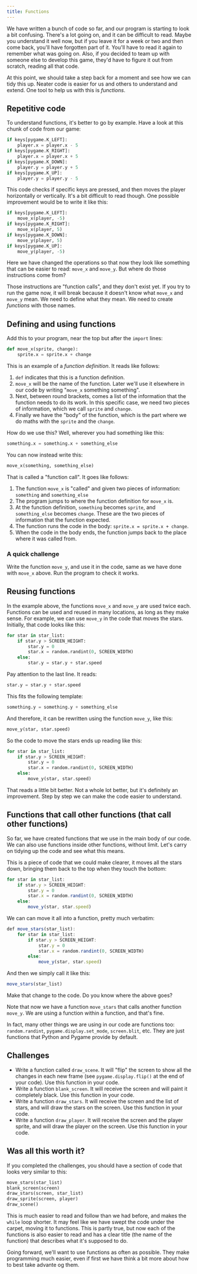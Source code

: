 ```yaml
---
title: Functions
---
```


We have written a bunch of code so far, and our program is starting to look a bit confusing. There's a lot going on, and it can be difficult to read. Maybe you understand it well now, but if you leave it for a week or two and then come back, you'll have forgotten part of it. You'll have to read it again to remember what was going on. Also, if you decided to team up with someone else to develop this game, they'd have to figure it out from scratch, reading all that code.

At this point, we should take a step back for a moment and see how we can tidy this up. Neater code is easier for us and others to understand and extend. One tool to help us with this is *functions*.

## Repetitive code

To understand functions, it's better to go by example. Have a look at this chunk of code from our game:

```python
if keys[pygame.K_LEFT]:
    player.x = player.x - 5
if keys[pygame.K_RIGHT]:
    player.x = player.x + 5
if keys[pygame.K_DOWN]:
    player.y = player.y + 5
if keys[pygame.K_UP]:
    player.y = player.y - 5
```

This code checks if specific keys are pressed, and then moves the player horizontally or vertically. It's a bit difficult to read though. One possible improvement would be to write it like this:

```python
if keys[pygame.K_LEFT]:
    move_x(player, -5)
if keys[pygame.K_RIGHT]:
    move_x(player, 5)
if keys[pygame.K_DOWN]:
    move_y(player, 5)
if keys[pygame.K_UP]:
    move_y(player, -5)
```

Here we have changed the operations so that now they look like something that can be easier to read: `move_x` and `move_y`. But where do those instructions come from?

Those instructions are "function calls", and they don't exist yet. If you try to run the game now, it will break because it doesn't know what `move_x` and `move_y` mean. We need to define what they mean. We need to create *functions* with those names.

## Defining and using functions

Add this to your program, near the top but after the `import` lines:

```python
def move_x(sprite, change):
    sprite.x = sprite.x + change
```

This is an example of a *function definition*. It reads like follows:

1. `def` indicates that this is a function definition.
2. `move_x` will be the name of the function. Later we'll use it elsewhere in our code by writing "`move_x` something something".
3. Next, between round brackets, comes a list of the information that the function needs to do its work. In this specific case, we need two pieces of information, which we call `sprite` and `change`.
4. Finally we have the "body" of the function, which is the part where we do maths with the `sprite` and the `change`.

How do we use this? Well, wherever you had something like this:

```python
something.x = something.x + something_else
```

You can now instead write this:

```python
move_x(something, something_else)
```

That is called a "function call". It goes like follows:

1. The function `move_x` is "called" and given two pieces of information: `something` and `something_else`
2. The program jumps to where the function definition for `move_x` is.
3. At the function definition, `something` becomes `sprite`, and `something_else` becomes `change`. These are the two pieces of information that the function expected.
4. The function runs the code in the body: `sprite.x = sprite.x + change`.
5. When the code in the body ends, the function jumps back to the place where it was called from.

### A quick challenge

Write the function `move_y`, and use it in the code, same as we have done with `move_x` above. Run the program to check it works.

## Reusing functions

In the example above, the functions `move_x` and `move_y` are used twice each. Functions can be used and reused in many locations, as long as they make sense. For example, we can use `move_y` in the code that moves the stars. Initially, that code looks like this:

```python
for star in star_list:
    if star.y > SCREEN_HEIGHT:
        star.y = 0
        star.x = random.randint(0, SCREEN_WIDTH)
    else:
        star.y = star.y + star.speed
```

Pay attention to the last line. It reads:

```python
star.y = star.y + star.speed
```

This fits the following template:

```python
something.y = something.y + something_else
```

And therefore, it can be rewritten using the function `move_y`, like this:

```python
move_y(star, star.speed)
```

So the code to move the stars ends up reading like this:

```python
for star in star_list:
    if star.y > SCREEN_HEIGHT:
        star.y = 0
        star.x = random.randint(0, SCREEN_WIDTH)
    else:
        move_y(star, star.speed)
```

That reads a little bit better. Not a whole lot better, but it's definitely an improvement. Step by step we can make the code easier to understand.

## Functions that call other functions (that call other functions)

So far, we have created functions that we use in the main body of our code. We can also use functions inside other functions, without limit. Let's carry on tidying up the code and see what this means.

This is a piece of code that we could make clearer, it moves all the stars down, bringing them back to the top when they touch the bottom:

```js
for star in star_list:
    if star.y > SCREEN_HEIGHT:
        star.y = 0
        star.x = random.randint(0, SCREEN_WIDTH)
    else:
        move_y(star, star.speed)
```

We can can move it all into a function, pretty much verbatim:

```js
def move_stars(star_list):
    for star in star_list:
        if star.y > SCREEN_HEIGHT:
            star.y = 0
            star.x = random.randint(0, SCREEN_WIDTH)
        else:
            move_y(star, star.speed)
```

And then we simply call it like this:

```js
move_stars(star_list)
```

Make that change to the code. Do you know where the above goes?

Note that now we have a function `move_stars` that calls another function `move_y`. We are using a function within a function, and that's fine.

In fact, many other things we are using in our code are functions too: `random.randint`, `pygame.display.set_mode`, `screen.blit`, etc. They are just functions that Python and Pygame provide by default.

## Challenges

* Write a function called `draw_scene`. It will "flip" the screen to show all the changes in each new frame (see `pygame.display.flip()` at the end of your code). Use this function in your code.
* Write a function `blank_screen`. It will receive the screen and will paint it completely black. Use this function in your code.
* Write a function `draw_stars`. It will receive the screen and the list of stars, and will draw the stars on the screen. Use this function in your code.
* Write a function `draw_player`. It will receive the screen and the player sprite, and will draw the player on the screen. Use this function in your code.

## Was all this worth it?

If you completed the challenges, you should have a section of code that looks very similar to this:

```python
move_stars(star_list)
blank_screen(screen)
draw_stars(screen, star_list)
draw_sprite(screen, player)
draw_scene()
```

This is much easier to read and follow than we had before, and makes the `while` loop shorter. It may feel like we have swept the code under the carpet, moving it to functions. This is partly true, but now each of the functions is also easier to read and has a clear title (the name of the function) that describes what it's supposed to do.

Going forward, we'll want to use functions as often as possible. They make programming much easier, even if first we have think a bit more about how to best take advante og them.
